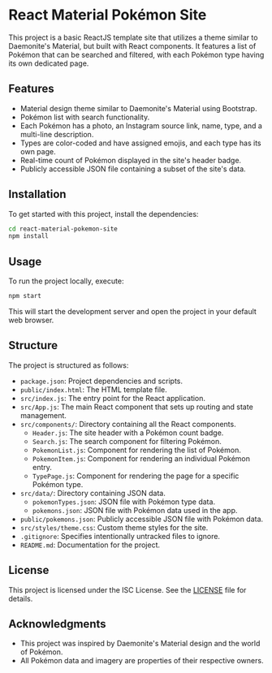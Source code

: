 # React Material Pokémon Site

This project is a basic ReactJS template site that utilizes a theme similar to Daemonite's Material, but built with React components. It features a list of Pokémon that can be searched and filtered, with each Pokémon type having its own dedicated page.

## Features

- Material design theme similar to Daemonite's Material using Bootstrap.
- Pokémon list with search functionality.
- Each Pokémon has a photo, an Instagram source link, name, type, and a multi-line description.
- Types are color-coded and have assigned emojis, and each type has its own page.
- Real-time count of Pokémon displayed in the site's header badge.
- Publicly accessible JSON file containing a subset of the site's data.

## Installation

To get started with this project, <!--clone the repository and--> install the dependencies:

<!--```bash
git clone https://github.com/your-username/react-material-pokemon-site.git
```-->

```bash
cd react-material-pokemon-site
npm install
```

## Usage

To run the project locally, execute:

```bash
npm start
```

This will start the development server and open the project in your default web browser.

## Structure

The project is structured as follows:

- `package.json`: Project dependencies and scripts.
- `public/index.html`: The HTML template file.
- `src/index.js`: The entry point for the React application.
- `src/App.js`: The main React component that sets up routing and state management.
- `src/components/`: Directory containing all the React components.
  - `Header.js`: The site header with a Pokémon count badge.
  - `Search.js`: The search component for filtering Pokémon.
  - `PokemonList.js`: Component for rendering the list of Pokémon.
  - `PokemonItem.js`: Component for rendering an individual Pokémon entry.
  - `TypePage.js`: Component for rendering the page for a specific Pokémon type.
- `src/data/`: Directory containing JSON data.
  - `pokemonTypes.json`: JSON file with Pokémon type data.
  - `pokemons.json`: JSON file with Pokémon data used in the app.
- `public/pokemons.json`: Publicly accessible JSON file with Pokémon data.
- `src/styles/theme.css`: Custom theme styles for the site.
- `.gitignore`: Specifies intentionally untracked files to ignore.
- `README.md`: Documentation for the project.

<!--## Contributing

If you would like to contribute to this project, please feel free to make a pull request or open an issue on the [GitHub repository](https://github.com/your-username/react-material-pokemon-site).-->

## License

This project is licensed under the ISC License. See the [LICENSE](LICENSE) file for details.

<!--## Author

Your Name-->

## Acknowledgments

- This project was inspired by Daemonite's Material design and the world of Pokémon.
- All Pokémon data and imagery are properties of their respective owners.
